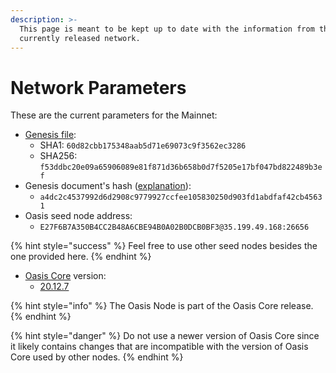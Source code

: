 ```yaml
---
description: >-
  This page is meant to be kept up to date with the information from the
  currently released network.
---
```


# Network Parameters

These are the current parameters for the Mainnet:

* [Genesis file](https://github.com/oasisprotocol/mainnet-artifacts/releases/download/2020-11-18/genesis.json):
  * SHA1: `60d82cbb175348aab5d71e69073c9f3562ec3286`
  * SHA256: `f53ddbc20e09a65906089e81f871d36b658b0d7f5205e17bf047bd822489b3ef`
* Genesis document's hash \([explanation](genesis-doc.md#genesis-file-vs-genesis-document)\):
  * `a4dc2c4537992d6d2908c9779927ccfee105830250d903fd1abdfaf42cb45631`
* Oasis seed node address:
  * `E27F6B7A350B4CC2B48A6CBE94B0A02B0DCB0BF3@35.199.49.168:26656`

{% hint style="success" %}
Feel free to use other seed nodes besides the one provided here.
{% endhint %}

* [Oasis Core](https://github.com/oasisprotocol/oasis-core) version:
  * [20.12.7](https://github.com/oasisprotocol/oasis-core/releases/tag/v20.12.7)

{% hint style="info" %}
The Oasis Node is part of the Oasis Core release.
{% endhint %}

{% hint style="danger" %}
Do not use a newer version of Oasis Core since it likely contains changes that are incompatible with the version of Oasis Core used by other nodes.
{% endhint %}

